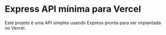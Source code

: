 # Express API mínima para Vercel
Este projeto é uma API simples usando Express pronta para ser implantada no Vercel.

